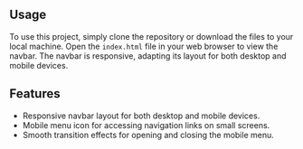 ## Usage

To use this project, simply clone the repository or download the files to your local machine. Open the `index.html` file in your web browser to view the navbar. The navbar is responsive, adapting its layout for both desktop and mobile devices.

## Features

- Responsive navbar layout for both desktop and mobile devices.
- Mobile menu icon for accessing navigation links on small screens.
- Smooth transition effects for opening and closing the mobile menu.
